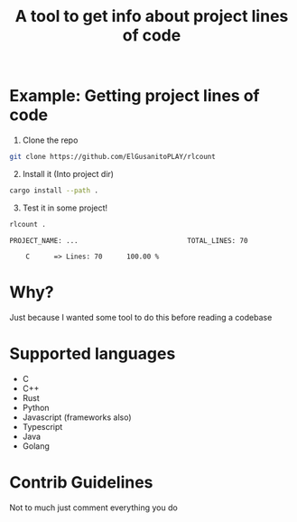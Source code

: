 <br>
<h1 align="center">A tool to get info about project lines of code</h>
<br><br>

# Example: Getting project lines of code

1. Clone the repo <br>
```bash
git clone https://github.com/ElGusanitoPLAY/rlcount
```
2. Install it (Into project dir) <br>
```bash
cargo install --path .
``` 
3. Test it in some project! <br>
```bash
rlcount .
```

```
PROJECT_NAME: ...                           TOTAL_LINES: 70

    C      => Lines: 70      100.00 %
```

# Why?

Just because I wanted some tool to do this before reading a codebase

# Supported languages
* C
* C++
* Rust
* Python
* Javascript (frameworks also)
* Typescript
* Java
* Golang

# Contrib Guidelines
Not to much just comment everything you do
